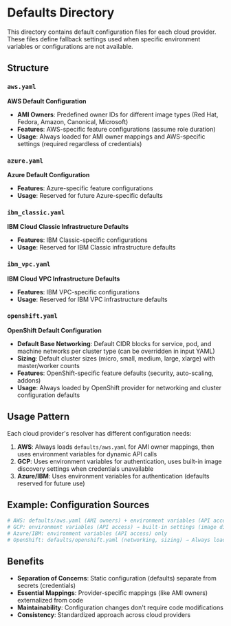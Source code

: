 # Defaults Directory

This directory contains default configuration files for each cloud provider. These files define fallback settings used when specific environment variables or configurations are not available.

## Structure

### **`aws.yaml`**
**AWS Default Configuration**
- **AMI Owners**: Predefined owner IDs for different image types (Red Hat, Fedora, Amazon, Canonical, Microsoft)
- **Features**: AWS-specific feature configurations (assume role duration)
- **Usage**: Always loaded for AMI owner mappings and AWS-specific settings (required regardless of credentials)

### **`azure.yaml`**
**Azure Default Configuration**
- **Features**: Azure-specific feature configurations
- **Usage**: Reserved for future Azure-specific defaults

### **`ibm_classic.yaml`**
**IBM Cloud Classic Infrastructure Defaults**
- **Features**: IBM Classic-specific configurations
- **Usage**: Reserved for IBM Classic infrastructure defaults

### **`ibm_vpc.yaml`**
**IBM Cloud VPC Infrastructure Defaults**
- **Features**: IBM VPC-specific configurations  
- **Usage**: Reserved for IBM VPC infrastructure defaults

### **`openshift.yaml`**
**OpenShift Default Configuration**
- **Default Base Networking**: Default CIDR blocks for service, pod, and machine networks per cluster type (can be overridden in input YAML)
- **Sizing**: Default cluster sizes (micro, small, medium, large, xlarge) with master/worker counts
- **Features**: OpenShift-specific feature defaults (security, auto-scaling, addons)
- **Usage**: Always loaded by OpenShift provider for networking and cluster configuration defaults

## Usage Pattern

Each cloud provider's resolver has different configuration needs:

1. **AWS**: Always loads `defaults/aws.yaml` for AMI owner mappings, then uses environment variables for dynamic API calls
2. **GCP**: Uses environment variables for authentication, uses built-in image discovery settings when credentials unavailable
3. **Azure/IBM**: Uses environment variables for authentication (defaults reserved for future use)

## Example: Configuration Sources

```yaml
# AWS: defaults/aws.yaml (AMI owners) + environment variables (API access)
# GCP: environment variables (API access) → built-in settings (image discovery)
# Azure/IBM: environment variables (API access) only
# OpenShift: defaults/openshift.yaml (networking, sizing) → Always loaded
```

## Benefits

- **Separation of Concerns**: Static configuration (defaults) separate from secrets (credentials)
- **Essential Mappings**: Provider-specific mappings (like AMI owners) externalized from code
- **Maintainability**: Configuration changes don't require code modifications
- **Consistency**: Standardized approach across cloud providers 